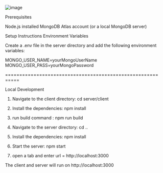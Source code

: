 ![image](https://github.com/veersai123/task-manager/assets/102547253/b3d62540-edcd-4db0-b1de-1d8832964cad)

Prerequisites

Node.js installed MongoDB Atlas account (or a local MongoDB server)

Setup Instructions Environment Variables

Create a .env file in the server directory and add the following environment variables:

MONGO_USER_NAME=yourMongoUserName MONGO_USER_PASS=yourMongoPassword

===========================================================

Local Development

1. Navigate to the client directory: cd server/client

2. Install the dependencies: npm install

3. run build command : npm run build

4. Navigate to the server directory: cd ..

5. Install the dependencies: npm install

6. Start the server: npm start

7. open a tab and enter url = http://localhost:3000

The client and server will run on http://localhost:3000

